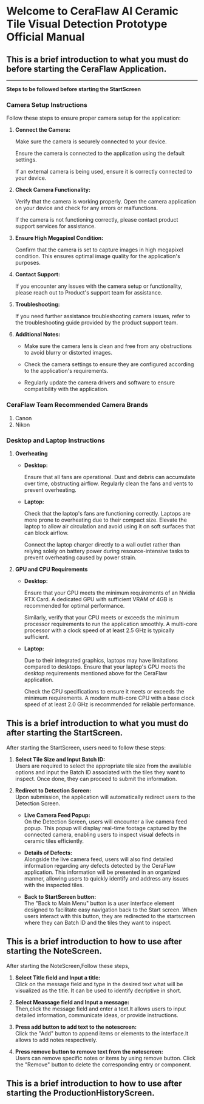 # Welcome to CeraFlaw AI Ceramic Tile Visual Detection Prototype Official Manual

## This is a brief introduction to what you must do before starting the CeraFlaw Application.
** **
**Steps to be followed before starting the StartScreen**

### Camera Setup Instructions

Follow these steps to ensure proper camera setup for the application:

1. **Connect the Camera:**  

   Make sure the camera is securely connected to your device.  

   Ensure the camera is connected to the application using the default settings.  

   If an external camera is being used, ensure it is correctly connected to your device.

2. **Check Camera Functionality:**  

   Verify that the camera is working properly. Open the camera application on your device and check for any errors or malfunctions.  

   If the camera is not functioning correctly, please contact product support services for assistance.

3. **Ensure High Megapixel Condition:**  

   Confirm that the camera is set to capture images in high megapixel condition. This ensures optimal image quality for the application's purposes.

4. **Contact Support:**  

   If you encounter any issues with the camera setup or functionality, please reach out to Product's support team for assistance.

5. **Troubleshooting:**  

   If you need further assistance troubleshooting camera issues, refer to the troubleshooting guide provided by the product support team.

6. **Additional Notes:**  

   - Make sure the camera lens is clean and free from any obstructions to avoid blurry or distorted images.

   - Check the camera settings to ensure they are configured according to the application's requirements.

   - Regularly update the camera drivers and software to ensure compatibility with the application.

### CeraFlaw Team Recommended Camera Brands

1. Canon
2. Nikon

### Desktop and Laptop Instructions

1. **Overheating**

   - **Desktop:**  

     Ensure that all fans are operational. Dust and debris can accumulate over time, obstructing airflow. Regularly clean the fans and vents to prevent overheating.

   - **Laptop:**  

     Check that the laptop's fans are functioning correctly. Laptops are more prone to overheating due to their compact size. Elevate the laptop to allow air circulation and avoid using it on soft surfaces that can block airflow.

     Connect the laptop charger directly to a wall outlet rather than relying solely on battery power during resource-intensive tasks to prevent overheating caused by power strain.

2. **GPU and CPU Requirements**

   - **Desktop:**  

     Ensure that your GPU meets the minimum requirements of an Nvidia RTX Card. A dedicated GPU with sufficient VRAM of 4GB is recommended for optimal performance.

     Similarly, verify that your CPU meets or exceeds the minimum processor requirements to run the application smoothly. A multi-core processor with a clock speed of at least 2.5 GHz is typically sufficient.

   - **Laptop:**  

     Due to their integrated graphics, laptops may have limitations compared to desktops. Ensure that your laptop's GPU meets the desktop requirements mentioned above for the CeraFlaw application.

     Check the CPU specifications to ensure it meets or exceeds the minimum requirements. A modern multi-core CPU with a base clock speed of at least 2.0 GHz is recommended for reliable performance.

## This is a brief introduction to what you must do after starting the StartScreen.

After starting the StartScreen, users need to follow these steps:

1. **Select Tile Size and Input Batch ID:**  
   Users are required to select the appropriate tile size from the available options and input the Batch ID associated with the tiles they want to inspect. Once done, they can proceed to submit the information.

2. **Redirect to Detection Screen:**  
   Upon submission, the application will automatically redirect users to the Detection Screen.

   - **Live Camera Feed Popup:**  
     On the Detection Screen, users will encounter a live camera feed popup. This popup will display real-time footage captured by the connected camera, enabling users to inspect visual defects in ceramic tiles efficiently.

   - **Details of Defects:**  
     Alongside the live camera feed, users will also find detailed information regarding any defects detected by the CeraFlaw application. This information will be presented in an organized manner, allowing users to quickly identify and address any issues with the inspected tiles.
   
   - **Back to StartScreen button:**                                                                 
     The "Back to Main Menu" button is a user interface element designed to facilitate easy navigation back to the Start screen. When users interact with this button, they are redirected to the startscreen where they can Batch ID and the tiles they want to inspect.

## This is a brief introduction to how to use after starting the NoteScreen.

After starting the NoteScreen,Follow these steps,

1. **Select Title field and Input a title:**                                                    
   Click on the message field and type in the desired text  what will be visualized as the title.
   It can be used to identify decriptive in short. 
  

2. **Select Meassage field  and Input a message:**                                                   
   Then,click the message field and enter a text.It allows users to input detailed information, communicate ideas, or provide instructions.
3. **Press add button to add text to the notescreen:**                                          
   Click the "Add" button to append items or elements to the interface.It allows to add notes respectively.


4. **Press remove button to remove text from the notescreen:**                                   
   Users can remove specific notes or items by using remove button. Click the "Remove" button to delete the corresponding entry or component.

## This is a brief introduction to how to use after starting the ProductionHistoryScreen.
